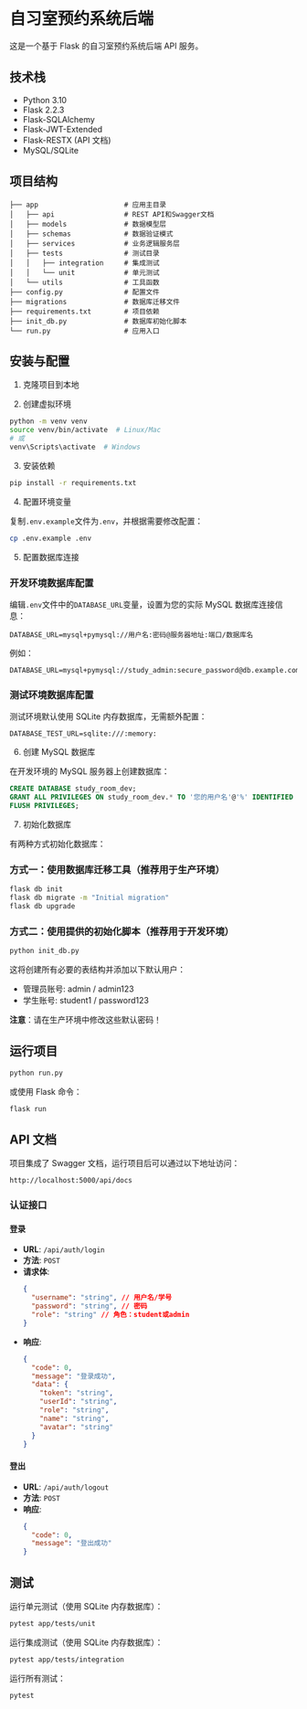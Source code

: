 # 自习室预约系统后端

这是一个基于 Flask 的自习室预约系统后端 API 服务。

## 技术栈

- Python 3.10
- Flask 2.2.3
- Flask-SQLAlchemy
- Flask-JWT-Extended
- Flask-RESTX (API 文档)
- MySQL/SQLite

## 项目结构

```
├── app                     # 应用主目录
│   ├── api                 # REST API和Swagger文档
│   ├── models              # 数据模型层
│   ├── schemas             # 数据验证模式
│   ├── services            # 业务逻辑服务层
│   ├── tests               # 测试目录
│   │   ├── integration     # 集成测试
│   │   └── unit            # 单元测试
│   └── utils               # 工具函数
├── config.py               # 配置文件
├── migrations              # 数据库迁移文件
├── requirements.txt        # 项目依赖
├── init_db.py              # 数据库初始化脚本
└── run.py                  # 应用入口
```

## 安装与配置

1. 克隆项目到本地

2. 创建虚拟环境

```bash
python -m venv venv
source venv/bin/activate  # Linux/Mac
# 或
venv\Scripts\activate  # Windows
```

3. 安装依赖

```bash
pip install -r requirements.txt
```

4. 配置环境变量

复制`.env.example`文件为`.env`，并根据需要修改配置：

```bash
cp .env.example .env
```

5. 配置数据库连接

### 开发环境数据库配置

编辑`.env`文件中的`DATABASE_URL`变量，设置为您的实际 MySQL 数据库连接信息：

```
DATABASE_URL=mysql+pymysql://用户名:密码@服务器地址:端口/数据库名
```

例如：

```
DATABASE_URL=mysql+pymysql://study_admin:secure_password@db.example.com:3306/study_room_dev
```

### 测试环境数据库配置

测试环境默认使用 SQLite 内存数据库，无需额外配置：

```
DATABASE_TEST_URL=sqlite:///:memory:
```

6. 创建 MySQL 数据库

在开发环境的 MySQL 服务器上创建数据库：

```sql
CREATE DATABASE study_room_dev;
GRANT ALL PRIVILEGES ON study_room_dev.* TO '您的用户名'@'%' IDENTIFIED BY '您的密码';
FLUSH PRIVILEGES;
```

7. 初始化数据库

有两种方式初始化数据库：

### 方式一：使用数据库迁移工具（推荐用于生产环境）

```bash
flask db init
flask db migrate -m "Initial migration"
flask db upgrade
```

### 方式二：使用提供的初始化脚本（推荐用于开发环境）

```bash
python init_db.py
```

这将创建所有必要的表结构并添加以下默认用户：

- 管理员账号: admin / admin123
- 学生账号: student1 / password123

**注意**：请在生产环境中修改这些默认密码！

## 运行项目

```bash
python run.py
```

或使用 Flask 命令：

```bash
flask run
```

## API 文档

项目集成了 Swagger 文档，运行项目后可以通过以下地址访问：

```
http://localhost:5000/api/docs
```

### 认证接口

#### 登录

- **URL**: `/api/auth/login`
- **方法**: `POST`
- **请求体**:
  ```json
  {
    "username": "string", // 用户名/学号
    "password": "string", // 密码
    "role": "string" // 角色：student或admin
  }
  ```
- **响应**:
  ```json
  {
    "code": 0,
    "message": "登录成功",
    "data": {
      "token": "string",
      "userId": "string",
      "role": "string",
      "name": "string",
      "avatar": "string"
    }
  }
  ```

#### 登出

- **URL**: `/api/auth/logout`
- **方法**: `POST`
- **响应**:
  ```json
  {
    "code": 0,
    "message": "登出成功"
  }
  ```

## 测试

运行单元测试（使用 SQLite 内存数据库）：

```bash
pytest app/tests/unit
```

运行集成测试（使用 SQLite 内存数据库）：

```bash
pytest app/tests/integration
```

运行所有测试：

```bash
pytest
```
